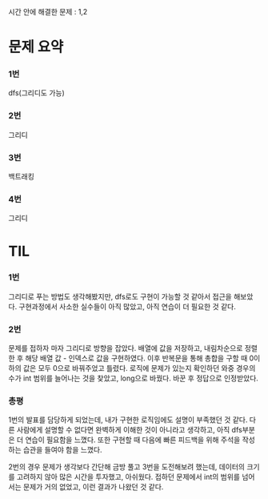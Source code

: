 시간 안에 해결한 문제 : 1,2

# 문제 요약

### 1번

dfs(그리디도 가능)

### 2번

그리디

### 3번

백트래킹

### 4번

그리디

# TIL

### 1번

그리디로 푸는 방법도 생각해봤지만, dfs로도 구현이 가능할 것 같아서 접근을 해보았다.
구현과정에서 사소한 실수들이 아직 많았고, 아직 연습이 더 필요한 것 같다.

### 2번

문제를 접하자 마자 그리디로 방향을 잡았다. 배열에 값을 저장하고, 내림차순으로 정렬한 후
해당 배열 값 - 인덱스로 값을 구현하였다.
이후 반복문을 통해 총합을 구할 때 0이하의 값은 모두 0으로 바꿔주었고 틀렸다.
로직에 문제가 있는지 확인하던 와중 경우의 수가 int 범위를 늘어나는 것을 찾았고, long으로 바꿨다.
바꾼 후 정답으로 인정받았다.

### 총평

1번의 발표를 담당하게 되었는데, 내가 구현한 로직임에도 설명이 부족했던 것 같다.
다른 사람에게 설명할 수 없다면 완벽하게 이해한 것이 아니라고 생각하고, 아직 dfs부분은 더 연습이 필요함을 느꼈다. 또한 구현할 때 다음에 빠른 피드백을 위해 주석을 작성하는 습관을 들여야 함을 느꼈다.

2번의 경우 문제가 생각보다 간단해 금방 풀고 3번을 도전해보려 했는데, 데이터의 크기를 고려하지 않아 많은 시간을 투자했고, 아쉬웠다. 접하던 문제에서 int의 범위를 넘어서는 문제가 거의 없었고, 이런 결과가 나왔던 것 같다.
